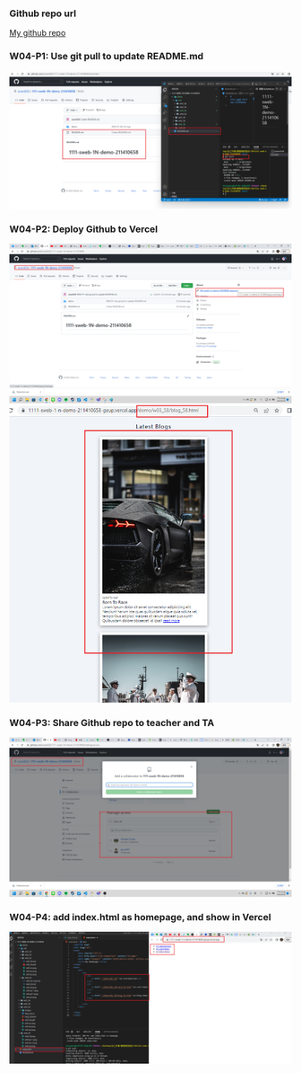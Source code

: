 ### Github repo url

[My github repo](https://github.com/anan826/1111-sweb-1N-demo-211410658.git)

### W04-P1: Use git pull to update README.md

![](./w04_58.png)

### W04-P2: Deploy Github to Vercel

![](./w04-p2-1.png)
![](./w04-p2-2.png)

### W04-P3: Share Github repo to teacher and TA

![](w04-p3.png)

### W04-P4: add index.html as homepage, and show in Vercel

![](w04-p4.png)
